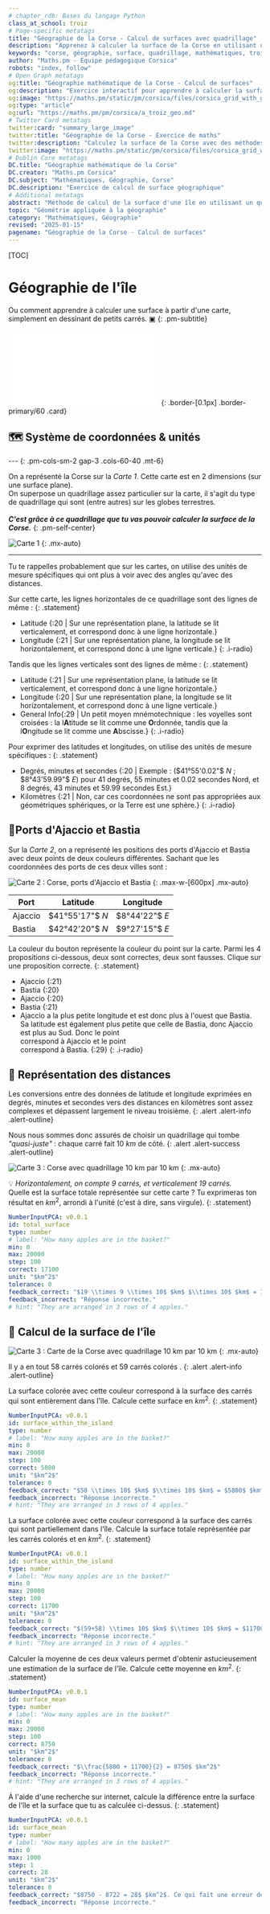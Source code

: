 ```yaml
---
# chapter_rdb: Bases du langage Python
class_at_school: troiz
# Page-specific metatags
title: "Géographie de la Corse - Calcul de surfaces avec quadrillage"
description: "Apprenez à calculer la surface de la Corse en utilisant un quadrillage géographique. Exercice de géométrie pour la classe de troisième avec cartes interactives."
keywords: "corse, géographie, surface, quadrillage, mathématiques, troisième, géométrie, carte, latitude, longitude"
author: "Maths.pm - Équipe pédagogique Corsica"
robots: "index, follow"
# Open Graph metatags
og:title: "Géographie mathématique de la Corse - Calcul de surfaces"
og:description: "Exercice interactif pour apprendre à calculer la surface de la Corse avec un quadrillage. Niveau troisième."
og:image: "https://maths.pm/static/pm/corsica/files/corsica_grid_with_grid.svg"
og:type: "article"
og:url: "https://maths.pm/pm/corsica/a_troiz_geo.md"
# Twitter Card metatags
twitter:card: "summary_large_image"
twitter:title: "Géographie de la Corse - Exercice de maths"
twitter:description: "Calculez la surface de la Corse avec des méthodes géométriques simples"
twitter:image: "https://maths.pm/static/pm/corsica/files/corsica_grid_with_grid.svg"
# Dublin Core metatags
DC.title: "Géographie mathématique de la Corse"
DC.creator: "Maths.pm Corsica"
DC.subject: "Mathématiques, Géographie, Corse"
DC.description: "Exercice de calcul de surface géographique"
# Additional metatags
abstract: "Méthode de calcul de la surface d'une île en utilisant un quadrillage géographique"
topic: "Géométrie appliquée à la géographie"
category: "Mathématiques, Géographie"
revised: "2025-01-15"
pagename: "Géographie de la Corse - Calcul de surfaces"
---
```


[TOC]



# Géographie de l'île

Ou comment apprendre à calculer une surface à partir d'une carte, simplement en dessinant de petits carrés. ▣
{: .pm-subtitle}

![Header](/static/pm/corsica/files/header.html)
{: .border-[0.1px] .border-primary/60 .card}



## 🗺️ Système de coordonnées & unités

--- {: .pm-cols-sm-2 gap-3 .cols-60-40 .mt-6}

On a représenté la Corse sur la _Carte 1_. Cette carte est en $2$ dimensions (sur une surface plane).<br>On superpose un quadrillage assez particulier sur la carte, il s'agit du type de quadrillage qui sont (entre autres) sur les globes terrestres.<br><br>
***C'est grâce à ce quadrillage que tu vas pouvoir calculer la surface de la Corse.***
{: .pm-self-center}

![Carte 1](/static/pm/corsica/files/corsica_grid_with_grid.svg)
{: .mx-auto}

---




Tu te rappelles probablement que sur les cartes, on utilise des unités de mesure spécifiques qui ont plus à voir avec des angles qu'avec des distances.



Sur cette carte, les lignes horizontales de ce quadrillage sont des lignes de même :
{: .statement}

- Latitude {:20 | Sur une représentation plane, la latitude se lit verticalement, et correspond donc à une ligne horizontale.}
- Longitude {:21 | Sur une représentation plane, la longitude se lit horizontalement, et correspond donc à une ligne verticale.}
  {: .i-radio}

Tandis que les lignes verticales sont des lignes de même :
{: .statement}

- Latitude {:21 | Sur une représentation plane, la latitude se lit verticalement, et correspond donc à une ligne horizontale.}
- Longitude {:20 | Sur une représentation plane, la longitude se lit horizontalement, et correspond donc à une ligne verticale.}
- General Info{:29 | Un petit moyen mnémotechnique : les voyelles sont croisées : la l**A**titude se lit comme une **O**rdonnée, tandis que la l**O**ngitude se lit comme une **A**bscisse.}
  {: .i-radio}

Pour exprimer des latitudes et longitudes, on utilise des unités de mesure spécifiques :
{: .statement}

- Degrés, minutes et secondes {:20 | Exemple : ($41°55'0.02"$ $N$ ; $8°43'59.99"$ $E$) pour 41 degrés, 55 minutes et 0.02 secondes Nord, et 8 degrés, 43 minutes et 59.99 secondes Est.}
- Kilomètres {:21 | Non, car ces coordonnées ne sont pas appropriées aux géométriques sphériques, or la Terre est une sphère.}
  {: .i-radio}



## 📍Ports d'Ajaccio et Bastia

Sur la _Carte 2_, on a représenté les positions des ports d'Ajaccio et Bastia avec deux points de deux couleurs différentes. Sachant que les coordonnées des ports de ces deux villes sont :


![Carte 2 : Corse, ports d'Ajaccio et Bastia](/static/pm/corsica/files/corsica_grid_with_cities.svg)
{: .max-w-[600px] .mx-auto}




| Port    | Latitude       | Longitude     |
| ------- | -------------- | ------------- |
| Ajaccio | $41°55'17"$ $N$ | $8°44'22"$ $E$ |
| Bastia  | $42°42'20"$ $N$ | $9°27'15"$ $E$ |



La couleur du bouton représente la couleur du point sur la carte. Parmi les 4 propositions ci-dessous, deux sont correctes, deux sont fausses. Clique sur une proposition correcte.
{: .statement}

- <div class="badge badge-secondary badge-xs" style="border-radius: 15rem;"></div> Ajaccio {:21}
- <div class="badge badge-secondary badge-xs" style="border-radius: 15rem;"></div> Bastia {:20}
- <div class="badge badge-accent badge-xs" style="border-radius: 15rem;"></div> Ajaccio {:20}
- <div class="badge badge-accent badge-xs" style="border-radius: 15rem;"></div> Bastia {:21}
- Ajaccio a la plus petite longitude et est donc plus à l'ouest que Bastia. Sa latitude est également plus petite que celle de Bastia, donc Ajaccio est plus au Sud. Donc le point <div class="badge badge-accent badge-xs" style="border-radius: 15rem;"></div> correspond à Ajaccio et le point <div class="badge badge-secondary badge-xs" style="border-radius: 15rem;"></div> correspond à Bastia. {:29}
{: .i-radio}




## 📏 Représentation des distances


Les conversions entre des données de latitude et longitude exprimées en degrés, minutes et secondes vers des distances en kilomètres sont assez complexes et dépassent largement le niveau troisième.
{: .alert .alert-info .alert-outline}


Nous nous sommes donc assurés de choisir un quadrillage qui tombe *"quasi-juste"* : chaque carré fait $10$ $km$ de côté.
{: .alert .alert-success .alert-outline}



![Carte 3 : Corse avec quadrillage $10$ $km$ par $10$ $km$](/static/pm/corsica/files/corsica_grid_square.svg)
{: .mx-auto}


💡 _Horizontalement, on compte 9 carrés, et verticalement 19 carrés._<br>
Quelle est la surface totale représentée sur cette carte ? Tu exprimeras ton résultat en $km^2$, arrondi à l'unité (c'est à dire, sans virgule).
{: .statement}






```yaml
NumberInputPCA: v0.0.1
id: total_surface
type: number
# label: "How many apples are in the basket?"
min: 0
max: 20000
step: 100
correct: 17100
unit: "$km^2$"
tolerance: 0
feedback_correct: "$19 \\times 9 \\times 10$ $km$ $\\times 10$ $km$ = 17100"
feedback_incorrect: "Réponse incorrecte."
# hint: "They are arranged in 3 rows of 4 apples."
```




## 🧮 Calcul de la surface de l'île



![Carte 3 : Carte de la Corse avec quadrillage $10$ $km$ par $10$ $km$](/static/pm/corsica/files/corsica_grid_cells_dichotomy_static.svg)
{: .mx-auto}



Il y a en tout $58$ carrés colorés <span class="badge badge-secondary badge-xs" style="border-radius: 15rem;"></span> et $59$ carrés colorés <span class="badge badge-accent badge-xs" style="border-radius: 15rem;"></span>.
{: .alert .alert-info .alert-outline}





La surface colorée avec cette couleur <span class="badge badge-secondary badge-xs" style="border-radius: 15rem;"></span> correspond à la surface des carrés qui sont entièrement dans l'île. Calcule cette surface en $km^2$.
{: .statement}



```yaml
NumberInputPCA: v0.0.1
id: surface_within_the_island
type: number
# label: "How many apples are in the basket?"
min: 0
max: 20000
step: 100
correct: 5800
unit: "$km^2$"
tolerance: 0
feedback_correct: "$58 \\times 10$ $km$ $\\times 10$ $km$ = $5800$ $km^2$"
feedback_incorrect: "Réponse incorrecte."
# hint: "They are arranged in 3 rows of 4 apples."
```



La surface colorée avec cette couleur <span class="badge badge-accent badge-xs" style="border-radius: 15rem;"></span> correspond à la surface des carrés qui sont partiellement dans l'île. Calcule la surface totale représentée par les carrés colorés <span class="badge badge-secondary badge-xs" style="border-radius: 15rem;"></span> et <span class="badge badge-accent badge-xs" style="border-radius: 15rem;"></span> en $km^2$.
{: .statement}



```yaml
NumberInputPCA: v0.0.1
id: surface_within_the_island
type: number
# label: "How many apples are in the basket?"
min: 0
max: 20000
step: 100
correct: 11700
unit: "$km^2$"
tolerance: 0
feedback_correct: "$(59+58) \\times 10$ $km$ $\\times 10$ $km$ = $11700$ $km^2$"
feedback_incorrect: "Réponse incorrecte."
# hint: "They are arranged in 3 rows of 4 apples."
```





Calculer la moyenne de ces deux valeurs permet d'obtenir astucieusement une estimation de la surface de l'île. Calcule cette moyenne en $km^2$.
{: .statement}


```yaml
NumberInputPCA: v0.0.1
id: surface_mean
type: number
# label: "How many apples are in the basket?"
min: 0
max: 20000
step: 100
correct: 8750
unit: "$km^2$"
tolerance: 0
feedback_correct: "$\\frac{5800 + 11700}{2} = 8750$ $km^2$"
feedback_incorrect: "Réponse incorrecte."
# hint: "They are arranged in 3 rows of 4 apples."
```




À l'aide d'une recherche sur internet, calcule la différence entre la surface de l'île et la surface que tu as calculée ci-dessus.
{: .statement}



```yaml
NumberInputPCA: v0.0.1
id: surface_mean
type: number
# label: "How many apples are in the basket?"
min: 0
max: 1000
step: 1
correct: 28
unit: "$km^2$"
tolerance: 0
feedback_correct: "$8750 - 8722 = 28$ $km^2$. Ce qui fait une erreur de $28 / 8722 = 0.00321$, soit $0.321\\%$."
feedback_incorrect: "Réponse incorrecte."
```


<!-- ## 🏘️ Notion de voisinage

🏗️ 🏗️ 🏗️ À paraître en 2026.
*Tu découvriras ici une façon encore plus maline de sélectionner les carrés que l'on inclut dans la surface de l'île, grâce à la notion de voisinage. Cette méthode permet d'être encore plus précis que ci-dessus*
{: .alert .alert-info .alert-soft .mt-12}

 -->

